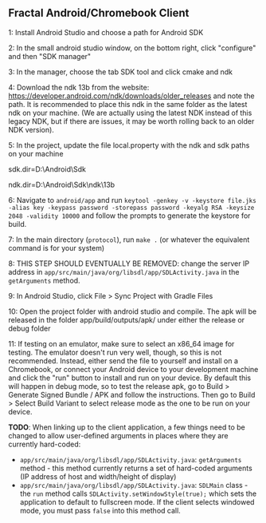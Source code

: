 ## Fractal Android/Chromebook Client


1: Install Android Studio and choose a path for Android SDK


2: In the small android studio window, on the bottom right, click "configure" and then "SDK manager"


3: In the manager, choose the tab SDK tool and click cmake and ndk


4: Download the ndk 13b from the website: https://developer.android.com/ndk/downloads/older_releases and note the path. It is recommended to place this ndk in the same folder as the latest ndk on your machine. (We are actually using the latest NDK instead of this legacy NDK, but if there are issues, it may be worth rolling back to an older NDK version).


5: In the project, update the file local.property with the ndk and sdk paths on your machine

sdk.dir=D\:\\Android\\Sdk

ndk.dir=D\:\\Android\\Sdk\\ndk\\13b


6: Navigate to `android/app` and run `keytool -genkey -v -keystore file.jks -alias key -keypass password -storepass password -keyalg RSA -keysize 2048 -validity 10000` and follow the prompts to generate the keystore for build.


7: In the main directory (`protocol`), run `make .` (or whatever the equivalent command is for your system)


8: THIS STEP SHOULD EVENTUALLY BE REMOVED: change the server IP address in `app/src/main/java/org/libsdl/app/SDLActivity.java` in the `getArguments` method.


9: In Android Studio, click File > Sync Project with Gradle Files


10: Open the project folder with android studio and compile. The apk will be released in the folder app/build/outputs/apk/ under either the release or debug folder


11: If testing on an emulator, make sure to select an x86_64 image for testing. The emulator doesn't run very well, though, so this is not recommended. Instead, either send the file to yourself and install on a Chromebook, or connect your Android device to your development machine and click the "run" button to install and run on your device. By default this will happen in debug mode, so to test the release apk, go to Build > Generate Signed Bundle / APK and follow the instructions. Then go to Build > Select Build Variant to select release mode as the one to be run on your device.

**TODO**:
When linking up to the client application, a few things need to be changed to allow user-defined arguments in places where they are currently hard-coded:
* `app/src/main/java/org/libsdl/app/SDLActivity.java`: `getArguments` method - this method currently returns a set of hard-coded arguments (IP address of host and width/height of display)
* `app/src/main/java/org/libsdl/app/SDLActivity.java`: `SDLMain` class - the `run` method calls `SDLActivity.setWindowStyle(true);` which sets the application to default to fullscreen mode. If the client selects windowed mode, you must pass `false` into this method call.
